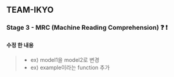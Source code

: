 ## TEAM-IKYO

### Stage 3 - MRC (Machine Reading Comprehension) :question: :exclamation:

#### 수정 한 내용

> - ex) model1을 model2로 변경
> - ex) example이라는 function 추가